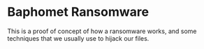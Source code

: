 # Baphomet Ransomware

This is a proof of concept of how a ransomware works, and some techniques that we usually use to hijack our files.

